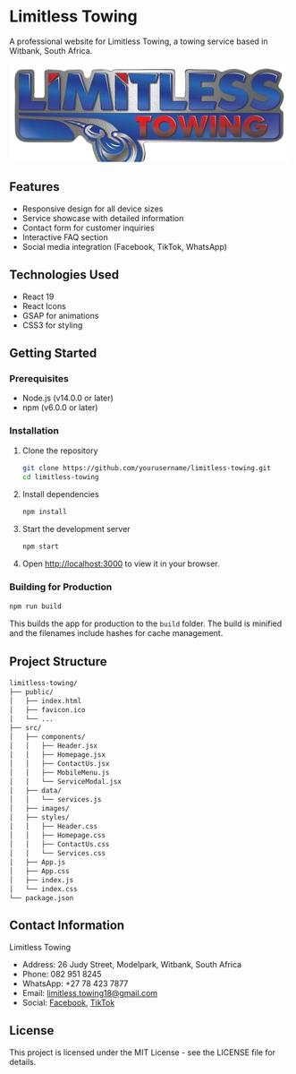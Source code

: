 # Limitless Towing

A professional website for Limitless Towing, a towing service based in Witbank, South Africa.

![Limitless Towing Logo](./src/images/limitless-towing-logo.png)

## Features

- Responsive design for all device sizes
- Service showcase with detailed information
- Contact form for customer inquiries
- Interactive FAQ section
- Social media integration (Facebook, TikTok, WhatsApp)

## Technologies Used

- React 19
- React Icons
- GSAP for animations
- CSS3 for styling

## Getting Started

### Prerequisites

- Node.js (v14.0.0 or later)
- npm (v6.0.0 or later)

### Installation

1. Clone the repository
   ```bash
   git clone https://github.com/yourusername/limitless-towing.git
   cd limitless-towing
   ```

2. Install dependencies
   ```bash
   npm install
   ```

3. Start the development server
   ```bash
   npm start
   ```

4. Open [http://localhost:3000](http://localhost:3000) to view it in your browser.

### Building for Production

```bash
npm run build
```

This builds the app for production to the `build` folder. The build is minified and the filenames include hashes for cache management.

## Project Structure

```
limitless-towing/
├── public/
│   ├── index.html
│   ├── favicon.ico
│   └── ...
├── src/
│   ├── components/
│   │   ├── Header.jsx
│   │   ├── Homepage.jsx
│   │   ├── ContactUs.jsx
│   │   ├── MobileMenu.js
│   │   └── ServiceModal.jsx
│   ├── data/
│   │   └── services.js
│   ├── images/
│   ├── styles/
│   │   ├── Header.css
│   │   ├── Homepage.css
│   │   ├── ContactUs.css
│   │   └── Services.css
│   ├── App.js
│   ├── App.css
│   ├── index.js
│   └── index.css
└── package.json
```

## Contact Information

Limitless Towing
- Address: 26 Judy Street, Modelpark, Witbank, South Africa
- Phone: 082 951 8245
- WhatsApp: +27 78 423 7877
- Email: limitless.towing18@gmail.com
- Social: [Facebook](https://www.facebook.com/profile.php?id=100057032366849), [TikTok](https://www.tiktok.com/@limitlesstowing)

## License

This project is licensed under the MIT License - see the LICENSE file for details.
